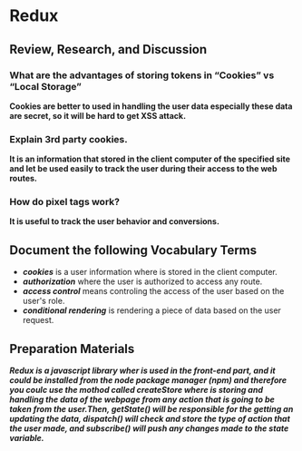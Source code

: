 # Redux

## Review, Research, and Discussion

### What are the advantages of storing tokens in “Cookies” vs “Local Storage”
**Cookies are better to used in handling the user data especially these data are secret, so it will be hard to get XSS attack.**

### Explain 3rd party cookies.
**It is an information that stored in the client computer of the specified site and let be used easily to track the user during their access to the web routes.**

### How do pixel tags work?
**It is useful to track the user behavior and conversions.**

## Document the following Vocabulary Terms
- **_cookies_** is a user information where is stored in the client computer.
- **_authorization_** where the user is authorized to access any route.
- **_access control_** means controling the access of the user based on the user's role.
- **_conditional rendering_** is rendering a piece of data based on the user request.

## Preparation Materials
***Redux is a javascript library wher is used in the front-end part, and it could be installed from the node package manager (npm) and therefore you coulc use the mothod called createStore where is storing and handling the data of the webpage from any action that is going to be taken from the user.Then, getState() will be responsible for the getting an updating the data, dispatch() will check and store the type of action that the user made, and subscribe() will push any changes made to the state variable.***